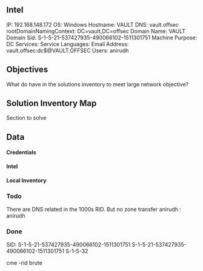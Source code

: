 
## Intel

IP: 192.168.148.172
OS: Windows
Hostname: VAULT
DNS: vault.offsec
rootDomainNamingContext: DC=vault,DC=offsec
Domain Name: VAULT
Domain Sid: S-1-5-21-537427935-490066102-1511301751
Machine Purpose: DC
Services:
Service Languages:
Email Address: vault.offsec:dc$@VAULT.OFFSEC
Users: anirudh



## Objectives
What do have in the solutions inventory to meet large network objective?

## Solution Inventory Map
Section to solve 
 


## Data 

#### Credentials

#### Intel

#### Local Inventory



### Todo

There are DNS related in the 1000s RID. But no zone transfer
anirudh : anirudh

### Done


SID:
S-1-5-21-537427935-490066102-1511301751
S-1-5-21-537427935-490066102-1511301751
S-1-5-32

cme -rid brute